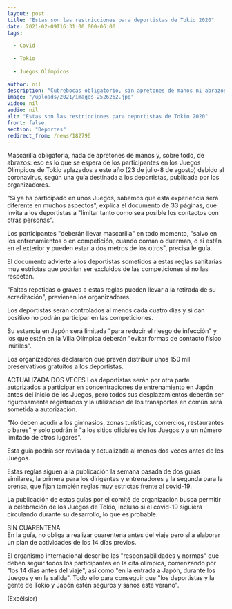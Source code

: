 ```yaml
---
layout: post
title: "Estas son las restricciones para deportistas de Tokio 2020"
date: 2021-02-09T16:31:00.000-06:00
tags:
  
  - Covid
  
  - Tokio
  
  - Juegos Olímpicos
  
author: nil
description: "Cubrebocas obligatorio, sin apretones de manos ni abrazos, no deben acudir a gimnasios, zonas turísticas, comercios, restaurantes, bares…"
image: "/uploads/2021/images-2526262.jpg"
video: nil
audio: nil
alt: "Estas son las restricciones para deportistas de Tokio 2020"
front: false
section: "Deportes"
redirect_from: /news/182796
---
```


Mascarilla obligatoria, nada de apretones de manos y, sobre todo, de abrazos: eso es lo que se espera de los participantes en los Juegos Olímpicos de Tokio aplazados a este año (23 de julio-8 de agosto) debido al coronavirus, según una guía destinada a los deportistas, publicada por los organizadores.

"Si ya ha participado en unos Juegos, sabemos que esta experiencia será diferente en muchos aspectos", explica el documento de 33 páginas, que invita a los deportistas a "limitar tanto como sea posible los contactos con otras personas".

Los participantes "deberán llevar mascarilla" en todo momento, "salvo en los entrenamientos o en competición, cuando coman o duerman, o si están en el exterior y pueden estar a dos metros de los otros", precisa le guía.

El documento advierte a los deportistas sometidos a estas reglas sanitarias muy estrictas que podrían ser excluidos de las competiciones si no las respetan.

"Faltas repetidas o graves a estas reglas pueden llevar a la retirada de su acreditación", previenen los organizadores.

Los deportistas serán controlados al menos cada cuatro días y si dan positivo no podrán participar en las competiciones.

Su estancia en Japón será limitada "para reducir el riesgo de infección" y los que estén en la Villa Olímpica deberán "evitar formas de contacto físico inútiles". 

Los organizadores declararon que prevén distribuir unos 150 mil preservativos gratuitos a los deportistas. 

ACTUALIZADA DOS VECES
Los deportistas serán por otra parte autorizados a participar en concentraciones de entrenamiento en Japón antes del inicio de los Juegos, pero todos sus desplazamientos deberán ser rigurosamente registrados y la utilización de los transportes en común será sometida a autorización. 

"No deben acudir a los gimnasios, zonas turísticas, comercios, restaurantes o bares" y solo podrán ir "a los sitios oficiales de los Juegos y a un número limitado de otros lugares".

Esta guía podría ser revisada y actualizada al menos dos veces antes de los Juegos.

Estas reglas siguen a la publicación la semana pasada de dos guías similares, la primera para los dirigentes y entrenadores y la segunda para la prensa, que fijan también reglas muy estrictas frente al covid-19. 

La publicación de estas guías por el comité de organización busca permitir la celebración de los Juegos de Tokio, incluso si el covid-19 siguiera circulando durante su desarrollo, lo que es probable.

SIN CUARENTENA  
En la guía, no obliga a realizar cuarentena antes del viaje pero sí a elaborar un plan de actividades de los 14 días previos.

El organismo internacional describe las "responsabilidades y normas" que deben seguir todos los participantes en la cita olímpica, comenzando por "los 14 días antes del viaje", así como "en la entrada a Japón, durante los Juegos y en la salida". Todo ello para conseguir que "los deportistas y la gente de Tokio y Japón estén seguros y sanos este verano".

(Excélsior)
